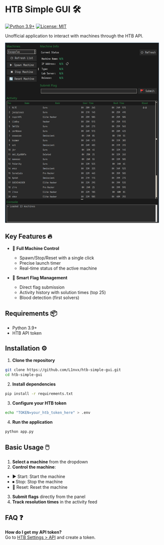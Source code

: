 # HTB Simple GUI 🛠️

[![Python 3.9+](https://img.shields.io/badge/python-3.9%2B-blue.svg)](https://www.python.org/downloads/)
[![License: MIT](https://img.shields.io/badge/License-MIT-yellow.svg)](https://opensource.org/licenses/MIT)

Unofficial application to interact with machines through the HTB API.

![HTB GUI Screenshot](htb.png)

## Key Features 🔥

- 🚀 **Full Machine Control**
  - Spawn/Stop/Reset with a single click
  - Precise launch timer
  - Real-time status of the active machine

- 🎯 **Smart Flag Management**
  - Direct flag submission
  - Activity history with solution times (top 25)
  - Blood detection (first solvers)


## Requirements 📦

- Python 3.9+
- HTB API token

## Installation ⚙️

1. **Clone the repository**
```bash
git clone https://github.com/L1nvx/htb-simple-gui.git
cd htb-simple-gui
```

2. **Install dependencies**
```bash
pip install -r requirements.txt
```

3. **Configure your HTB token**
```bash
echo "TOKEN=your_htb_token_here" > .env
```

4. **Run the application**
```bash
python app.py
```

## Basic Usage 🖱️

1. **Select a machine** from the dropdown
2. **Control the machine**:
  - ▶️ Start: Start the machine
  - ⏹ Stop: Stop the machine
  - 🔄 Reset: Reset the machine
3. **Submit flags** directly from the panel
4. **Track resolution times** in the activity feed

## FAQ ❓

**How do I get my API token?**  
Go to [HTB Settings > API](https://app.hackthebox.com/profile/settings) and create a token.
